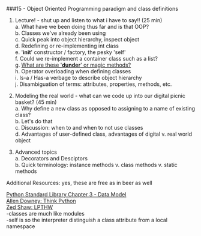 ###15 - Object Oriented Programming paradigm and class definitions



1. Lecture! - shut up and listen to what i have to say!! (25 min)     
    a. What have we been doing thus far and is that OOP?    
    b. Classes we've already been using    
    c. Quick peak into object hierarchy, inspect object    
    d. Redefining or re-implementing int class    
    e. '__init__' constructor / factory, the pesky 'self'    
    f. Could we re-implement a container class such as a list?     
    g. [What are these '__dunder__' or magic methods?](http://www.rafekettler.com/magicmethods.html)     
    h. Operator overloading when defining classes          
    i. Is-a / Has-a verbage to describe object hierarchy    
    j. Disambiguation of terms: attributes, properties, methods, etc.        

2. Modeling the real world - what can we code up into our digital picnic basket? (45 min)    
    a. Why define a new class as opposed to assigning to a name of existing class?    
    b. Let's do that    
    c. Discussion: when to and when to not use classes    
    d. Advantages of user-defined class, advantages of digital v. real world object    

3. Advanced topics    
    a. Decorators and Desciptors    
    b. Quick terminology: instance methods v. class methods v. static methods  



 

Additional Resources: yes, these are free as in beer as well 


[Python Standard Library Chapter 3 - Data Model](https://docs.python.org/2/reference/datamodel.html)        
[Allen Downey: Think Python](http://www.greenteapress.com/thinkpython/thinkpython.html)    
[Zed Shaw: LPTHW](http://learnpythonthehardway.org/book/)  
    -classes are much like modules     
    -self is so the interpreter distinguish a class attribute from a local namespace